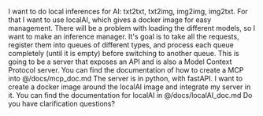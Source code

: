 I want to do local inferences for AI: txt2txt, txt2img, img2img, img2txt. For that I want to use localAI, which gives a docker image for easy management.
There will be a problem with loading the different models, so I want to make an inference manager. It's goal is to take all the requests, register them into queues of different types, and process each queue completely (until it is empty) before switching to another queue.
This is going to be a server that exposes an API and is also a Model Context Protocol server. You can find the documentation of how to create a MCP into @/docs/mcp_doc.md 
The server is in python, with fastAPI. I want to create a docker image around the localAI image and integrate my server in it. You can find the documentation for localAI in @/docs/localAI_doc.md 
Do you have clarification questions?
